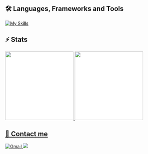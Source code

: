 <h2>🛠️ Languages, Frameworks and Tools</h2>
<p>
  <a href="https://skillicons.dev">
    <img src="https://skillicons.dev/icons?i=arch,flutter,react,nestjs,docker,postgres,firebase,heroku,git,github,neovim&theme=light" alt="My Skills" />
  </a>
</p>

<h2>⚡ Stats</h2>
<div style="display: inline-flex; background-color: white">
    <a href="https://github.com/Junior580">
    <img height="220em"
        src="https://github-readme-stats.vercel.app/api?username=Junior580&show_icons=true&theme=tokyonight" />
    <img height="220em"
      src="https://github-readme-stats.vercel.app/api/top-langs/?username=junior580&theme=tokyonight" />
</div>

<h2>📩 Contact me</h2>

<div> 
  <a href="mailto:junior.msm25@gmail.com">
    <img src="https://img.shields.io/badge/Gmail-333333?style=for-the-badge&logo=gmail&logoColor=red" alt="Gmail" />
  </a>
  <a href="https://www.linkedin.com/in/junior-pereira-56688214a/" target="_blank">
    <img src="https://img.shields.io/badge/LinkedIn-0077B5?style=for-the-badge&logo=linkedin&logoColor=white" target="_blank" />
  </a>
</div>
